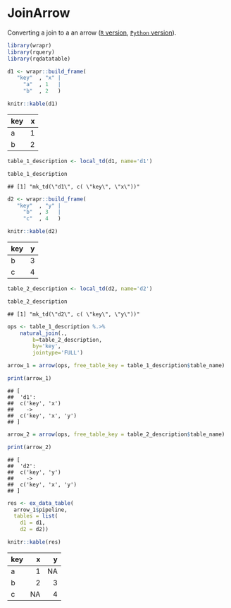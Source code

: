 JoinArrow
================

Converting a join to a an arrow ([`R`
version](https://github.com/WinVector/rquery/blob/master/Examples/Arrow/JoinArrow.md),
[`Python`
version](https://github.com/WinVector/data_algebra/blob/master/Examples/Arrow/JoinArrow.md)).

``` r
library(wrapr)
library(rquery)
library(rqdatatable)
```

``` r
d1 <- wrapr::build_frame(
   "key"  , "x" |
     "a"  , 1   |
     "b"  , 2   )

knitr::kable(d1)
```

| key | x |
| :-- | -: |
| a   | 1 |
| b   | 2 |

``` r
table_1_description <- local_td(d1, name='d1')

table_1_description
```

    ## [1] "mk_td(\"d1\", c( \"key\", \"x\"))"

``` r
d2 <- wrapr::build_frame(
   "key"  , "y" |
     "b"  , 3   |
     "c"  , 4   )

knitr::kable(d2)
```

| key | y |
| :-- | -: |
| b   | 3 |
| c   | 4 |

``` r
table_2_description <- local_td(d2, name='d2')

table_2_description
```

    ## [1] "mk_td(\"d2\", c( \"key\", \"y\"))"

``` r
ops <- table_1_description %.>%
    natural_join(.,
        b=table_2_description, 
        by='key',
        jointype='FULL')
```

``` r
arrow_1 = arrow(ops, free_table_key = table_1_description$table_name)

print(arrow_1)
```

    ## [
    ##  'd1':
    ##  c('key', 'x')
    ##    ->
    ##  c('key', 'x', 'y')
    ## ]

``` r
arrow_2 = arrow(ops, free_table_key = table_2_description$table_name)

print(arrow_2)
```

    ## [
    ##  'd2':
    ##  c('key', 'y')
    ##    ->
    ##  c('key', 'x', 'y')
    ## ]

``` r
res <- ex_data_table(
  arrow_1$pipeline,
  tables = list(
    d1 = d1,
    d2 = d2))

knitr::kable(res)
```

| key |  x |  y |
| :-- | -: | -: |
| a   |  1 | NA |
| b   |  2 |  3 |
| c   | NA |  4 |
